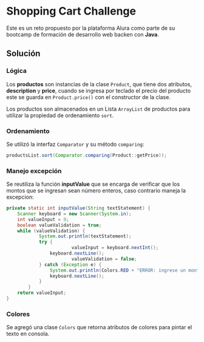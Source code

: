 # Shopping Cart Challenge

Este es un reto propuesto por la plataforma Alura como parte de su bootcamp de formación de desarrollo web backen con **Java**.

## Solución

### Lógica
Los **productos** son instancias de la clase `Product`, que tiene dos atributos, **description** y **price**, cuando se ingresa por teclado el precio del producto este se guarda en `Product.price()` con el constructor de la clase.

Los productos son almacenados en un Lista `ArrayList` de productos para utilizar la propiedad de ordenamiento `sort`.

### Ordenamiento
Se utilizó la interfaz `Comparator` y su método `comparing`:

```java
productsList.sort(Comparator.comparing(Product::getPrice));
```

### Manejo excepción
Se reutiliza la función **inputValue** que se encarga de verificar que los montos que se ingresan sean número enteros, caso contrario maneja la excepcion:

```java
private static int inputValue(String textStatement) {
    Scanner keyboard = new Scanner(System.in);
    int valueInput = 0;
    boolean valueValidation = true;
    while (valueValidation) {
            System.out.println(textStatement);
            try {
                        valueInput = keyboard.nextInt();
                keyboard.nextLine();
                        valueValidation = false;
            } catch (Exception e) {
                System.out.println(Colors.RED + "ERROR: ingrese un monto válido" + Colors.RESET);
                keyboard.nextLine();
            }
        }
    return valueInput;
}
```

### Colores
Se agregó una clase `Colors` que retorna atributos de colores para pintar el texto en consola.


